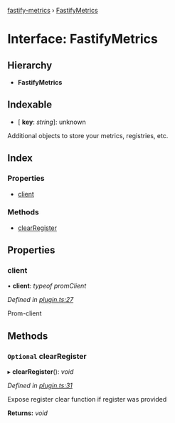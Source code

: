 [fastify-metrics](../README.md) › [FastifyMetrics](fastifymetrics.md)

# Interface: FastifyMetrics

## Hierarchy

* **FastifyMetrics**

## Indexable

* \[ **key**: *string*\]: unknown

Additional objects to store your metrics, registries, etc.

## Index

### Properties

* [client](fastifymetrics.md#client)

### Methods

* [clearRegister](fastifymetrics.md#optional-clearregister)

## Properties

###  client

• **client**: *typeof promClient*

*Defined in [plugin.ts:27](https://github.com/SkeLLLa/fastify-metrics/blob/9c64a0e/src/plugin.ts#L27)*

Prom-client

## Methods

### `Optional` clearRegister

▸ **clearRegister**(): *void*

*Defined in [plugin.ts:31](https://github.com/SkeLLLa/fastify-metrics/blob/9c64a0e/src/plugin.ts#L31)*

Expose register clear function if register was provided

**Returns:** *void*
